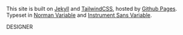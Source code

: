<div class="border-t border-gray-200 dark:border-gray-800 ~pt-16/32 mt-32">
    <div class="content-container pb-16/3">
        <div class="max-w-prose">
            <p class="~text-sm/base fade-in-element">This site is built on <a href="https://jekyllrb.com">Jekyll</a> and <a href="https://tailwindcss.com/">TailwindCSS</a>, hosted by <a href="https://pages.github.com/">Github Pages</a>. Typeset in <a href="https://fonts.adobe.com/fonts/norman-variable">Norman Variable</a> and <a href="https://fonts.adobe.com/fonts/instrument-sans-variable">Instrument Sans Variable</a>.</p>
        </div>
    </div>
    <div class="typeset ~text-[6.5rem]/[30rem] text-center font-serif font-black">
        <div class="overflow-hidden h-[.94em] flex flex-col items-start justify-end text-primary-200 dark:text-primary-600">
            <div class="fade-in-element">DESIGNER</div>
        </div>
    </div>
</div>
